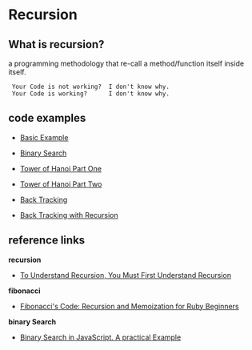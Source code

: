 # Recursion

## What is recursion?

a programming methodology that re-call a method/function itself inside itself.

```
 Your Code is not working?  I don't know why.
 Your Code is working?      I don't know why.
```

## code examples

- [Basic Example](./ex31-basic-recursion.rb)

- [Binary Search](./ex32-binary-search.rb)

- [Tower of Hanoi Part One](./ex33-tower-of-hanoi-part1.rb)

- [Tower of Hanoi Part Two](./ex33-tower-of-hanoi-part2.rb)

- [Back Tracking](./ex35-back-tracking.rb)

- [Back Tracking with Recursion](./ex35-back-tracking-recursion.rb)

## reference links

**recursion**

- [To Understand Recursion, You Must First Understand Recursion](http://vaidehijoshi.github.io/blog/2014/12/14/to-understand-recursion-you-must-first-understand-recursion/)

**fibonacci**

- [Fibonacci's Code: Recursion and Memoization for Ruby Beginners](https://ruby.unicorn.tv/articles/fibonacci-s-code-recursion-and-memoization-for-ruby-beginners)

**binary Search**

- [Binary Search in JavaScript. A practical Example](https://codeburst.io/binary-search-in-javascript-a-practical-example-7fda60ce59a1)
